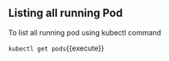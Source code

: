 
## Listing all running Pod

To list all running pod using kubectl command

`kubectl get pods`{{execute}}
